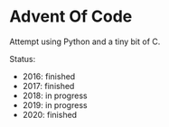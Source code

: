 # Advent Of Code
Attempt using Python and a tiny bit of C.

Status:
* 2016: finished
* 2017: finished
* 2018: in progress
* 2019: in progress
* 2020: finished
